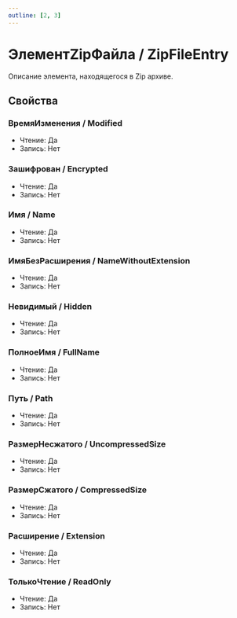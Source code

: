```yaml
---
outline: [2, 3]
---
```


# ЭлементZipФайла / ZipFileEntry


Описание элемента, находящегося в Zip архиве.


## Свойства


### ВремяИзменения / Modified

* Чтение: Да
* Запись: Нет

### Зашифрован / Encrypted

* Чтение: Да
* Запись: Нет

### Имя / Name

* Чтение: Да
* Запись: Нет

### ИмяБезРасширения / NameWithoutExtension

* Чтение: Да
* Запись: Нет

### Невидимый / Hidden

* Чтение: Да
* Запись: Нет

### ПолноеИмя / FullName

* Чтение: Да
* Запись: Нет

### Путь / Path

* Чтение: Да
* Запись: Нет

### РазмерНесжатого / UncompressedSize

* Чтение: Да
* Запись: Нет

### РазмерСжатого / CompressedSize

* Чтение: Да
* Запись: Нет

### Расширение / Extension

* Чтение: Да
* Запись: Нет

### ТолькоЧтение / ReadOnly

* Чтение: Да
* Запись: Нет
